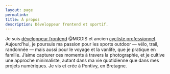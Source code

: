 ```yaml
---
layout: page
permalink:
title: À propos
description: Développeur frontend et sportif.
---
```

Je suis [développeur frontend](/work.html) @MGDIS et ancien [cycliste professionnel](/results.html). Aujourd’hui, je poursuis ma passion pour les sports outdoor — vélo, trail, randonnée — mais aussi pour le voyage et la vanlife, que je pratique en famille. J’aime capturer ces moments à travers la photographie, et je cultive une approche minimaliste, autant dans ma vie quotidienne que dans mes projets numériques. Je vis et crée à Pontivy, en Bretagne.